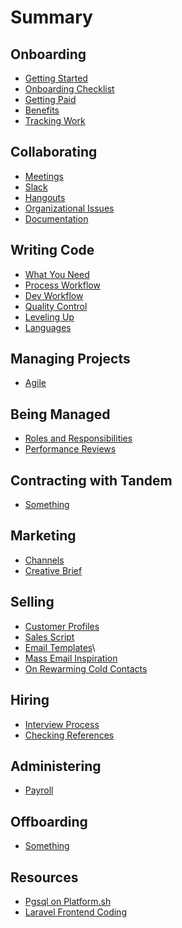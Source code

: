 Summary
=======

Onboarding
----------

* [Getting Started](README.md)
* [Onboarding Checklist](onboarding/onboarding-checklist.md)
* [Getting Paid](onboarding/getting-paid.md)
* [Benefits](onboarding/benefits.md)
* [Tracking Work](onboarding/time-tracking.md)

Collaborating
-------------

* [Meetings](placeholder.md)
* [Slack](placeholder.md)
* [Hangouts](placeholder.md)
* [Organizational Issues](placeholder.md)
* [Documentation](placeholder.md)

Writing Code
------------

* [What You Need](coding/needs.md)
* [Process Workflow](coding/process-workflow.md)
* [Dev Workflow](coding/dev-workflow.md)
* [Quality Control](placeholder.md)
* [Leveling Up](placeholder.md)
* [Languages](placeholder.md)

Managing Projects
-----------------

* [Agile](placeholder.md)

Being Managed
-------------

* [Roles and Responsibilities](placeholder.md)
* [Performance Reviews](placeholder.md)

Contracting with Tandem
------------------------

* [Something](placeholder.md)

Marketing
---------

* [Channels](marketing/marketing-channels.md)
* [Creative Brief](placeholder.md)

Selling
-------

* [Customer Profiles](sales/customer-profiles.md)
* [Sales Script](sales/sales-script.md)
* [Email Templates](sales/email-templates.md)\
* [Mass Email Inspiration](sales/mass-email-inspiration.md)
* [On Rewarming Cold Contacts](sales/rewarming-old-contacts.md)

Hiring
------

* [Interview Process](placeholder.md)
* [Checking References](hiring/reference-check.md)

Administering
-------------

* [Payroll](placeholder.md)

Offboarding
-----------

* [Something](placeholder.md)

Resources
---------

* [Pgsql on Platform.sh](tutorials/postgres-platform.md)
* [Laravel Frontend Coding](tutorials/laravel-frontend.md)
